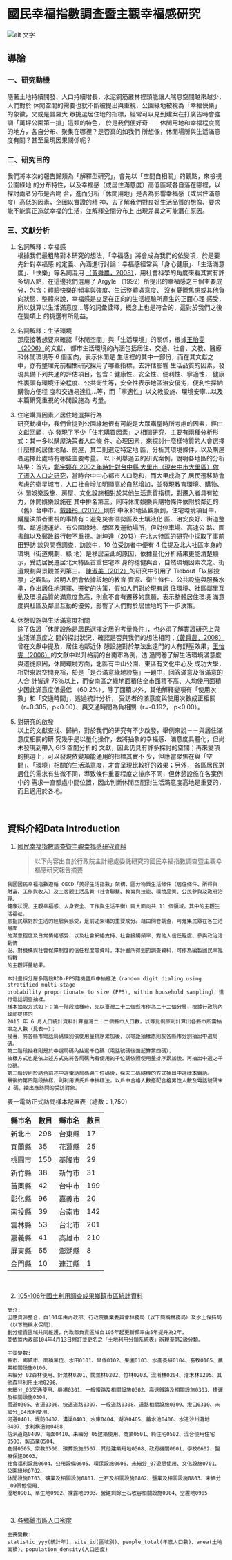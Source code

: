 # 國民幸福指數調查暨主觀幸福感研究
![alt 文字][logo]

[logo]: https://storage.googleapis.com/www-cw-com-tw/article/201908/article-5d68a0551cc3e.jpg

## 導論
### 一、研究動機
隨著土地持續開發、人口持續增長，水泥鋼筋叢林裡頭能讓人喘息空間越來越少，人們對於
休閒空間的需要也就不斷被提出與重視，公園綠地被視為「幸福快樂」的象徵，又或是普羅大
眾挑選居住地的指標，經常可以見到建案在打廣告時會強調「萬坪公園第一排」這類的特色，
於是我們便好奇－－休閒用地和幸福程度高的地方，各自分布、聚集在哪裡？是否真的如我們
所想像，休閒場所與生活滿意度有關？甚至呈現因果關係呢？
<br />
### 二、研究目的
我們將本次的報告歸類為「解釋型研究」，會先以「空間自相關」的觀點，來檢視公園綠地
的分布特性，以及幸福感（或居住滿意度）高低區域各自落在哪裡，以探討兩者分布是否吻
合，進而分析「休閒用地」是否為影響幸福感（或居住滿意度）高低的因素，企圖以實證的精
神，去了解我們對良好生活品質的想像、要求能不能真正造就幸福的生活，並解釋空間分布上
出現差異之可能潛在原因。
<br />
### 三、文獻分析
1. 名詞解釋：幸福感  
根據我們最粗略對本研究的想法，「幸福感」將會成為我們的依變項，於是要先針對幸福感
的定義、內涵進行討論：幸福感經常與「身心健康」、「生活滿意度」、「快樂」等名詞混用
[（黃舜農，2008）](https://hdl.handle.net/11296/ce74b6)，用社會科學的角度來看其實有許多切入點，在這邊我們選用了 Argyle
（1992）所提出的幸福感之三個主要成分，包含：體驗快樂的頻率與強度、生活整體滿意度、
沒有憂鬱焦慮或其他負向狀態，整體來說，幸福感是立足在正向的生活經驗所產生的正面心理
感受，所以就算以生活滿意度...等的詞彙詮釋，概念上也是符合的，這對於我們之後在變項上
的挑選有所助益。

2. 名詞解釋：生活環境  
那麼接著想要來確認「休閒空間」與「生活環境」的關係，根據[王怡雯（2006）](https://hdl.handle.net/11296/6643ck)的文獻，
都市生活環境的內涵包括居住、交通、社會、文教、醫療和休閒環境等 6 個面向，表示休閒是
生活裡的其中一部份，而在其文獻之中，亦有整理先前相關研究採用了哪些指標，去評估影響
生活品質的因素，發現具備下列共通的評估項目，包含：健康性、安全性、便利性、寧適性，
健康性裏頭有環境汙染程度、公共衛生等，安全性表示地區治安優劣，便利性採納購物方便程
度和交通易達性...等，而「寧適性」以文教設施、環境安寧...以及本篇研究重視的休閒設施為
考量。

3. 住宅購買因素／居住地選擇行為  
研究動機中，我們曾提到公園綠地很有可能是大眾購屋時所考慮的因素，經由文獻回顧，亦
發現了不少「住宅購買因素」之相關研究，主要有兩種分析形式：其一多以購屋決策者人口條
件、心理因素，來探討什麼樣特質的人會選擇什麼樣的居住地點、房屋，其二則選定特定地
區，分析其環境條件，以及購屋者選擇此處時有哪些主要考量。
以下列舉過去的研究案例，說明各地區的分析結果：首先，[鄭宇婷在 2002 年時針對台中縣
大里市（現台中市大里區）做了遷入人口之研究](https://hdl.handle.net/11296/szwp38)，當時台中中心都市人口飽和，而大里成為了
居民遷移時會考慮的衛星城市，人口社會增加明顯高於自然增加，並發現教育環境、購物、休
閒娛樂設施、房屋、文化設施相對於其他生活素質指標，對遷入者具有拉力，休閒娛樂設施在
其中排名第三，同時休閒娛樂與購物條件依附於鄰近的（舊）台中市。[戴語彤（2012）](https://hdl.handle.net/11296/ja3mmq)則於
中永和地區觀察到，住宅環境項目中，購屋決策者重視的事情有：避免災害潛勢區及土壤液化
區、治安良好、街道整齊、鄰近捷運站、有公園綠地、學區及運動場所，但對停車場、高速公
路、圖書館以及郵政銀行較不重視。[謝坤達（2013）](https://hdl.handle.net/11296/38h96r)在北大特區的研究中採取了事前田野訪
談與問卷調查，訪談中，10 位受訪者中便有 4 位提及北大社區本身的環境（街道規劃、綠
地）是移居至此的原因，依據量化分析結果更能清楚顯示，受訪居民遷居北大特區首重住宅本
身的穩健與否，自然環境因素次之、街道規劃與景觀並列第三。
[陳淑美（2012）](https://srda.sinica.edu.tw/srda_freedownload.php?recid=2129&fileid=12228)的研究中引用了 Tiebout「以腳投票」之觀點，說明人們會依據該地的教育
資源、衛生條件、公共設施與服務水準，作出居住地選擇、遷徙的決策，假如人們對於現有居
住環境、社區鄰里互動及環境品質的滿意度愈高，則愈不會有遷移的意願，表示整體居住環境
滿意度與社區及鄰里互動的優劣，影響了人們對於居住地的下一步決策。

4. 休憩設施與生活滿意度相關  
除了佐證「休閒設施是居民選擇定居的考量條件」，也必須了解實證研究上與生活滿意度之
間的探討狀況，確認是否與我們的想法相同；[（黃舜農，2008）](https://hdl.handle.net/11296/ce74b6)曾在文獻中提及，居住地鄰近休
憩設施對於無法出遠門的人有舒壓效果，[王怡雯（2006）](https://hdl.handle.net/11296/6643ck)的文獻中以升格前的台南市為例，透
過問卷了解生活環境滿意度與遷徙原因，休閒環境方面，北區有中山公園、東區有文化中心及
成功大學，相對來說空間充裕，於是「是否滿意綠地設施」一題中，回答滿意及很滿意的人合
計皆達 75％以上，而安南區之綠地面積佔全市面積不高、人均使用面積少因此滿意度低最低
（60.2%），除了面積以外，其他解釋變項有「使用次數」和「交通時間」，透過統計分析，
受訪者的滿意度與使用次數成正相關（r=0.305，p<0.00）、與交通時間為負相關（r=-0.192，
p<0.00）。

5. 對研究的啟發  
以上的文獻查找、歸納，對於我們的研究有不少啟發，舉例來說－－與居住滿意度相關的研
究幾乎是以量化操作，去將抽象的幸福感、滿意度具體化，但尚未發現到帶入 GIS 空間分析的
文獻，因此仍具有許多探討的空間；再來變項的挑選上，可以發現依變項能通用的指標其實不
少，但應當聚焦在與「空間」、「環境」相關的生活滿意度，才會呈現比較好的效果；另外，
各區居民對居住的需求有些微不同，導致條件重要程度之排序不同，但休憩設施在各案例中的
需求一直都處中間位置，因此判斷休閒空間對生活滿意度高地是重要的，而且適用於各地。
<br />

## 資料介紹Data Introduction
1. [國民幸福指數調查暨主觀幸福感研究資料](https://www.dgbas.gov.tw/public/Attachment/61191137345LGQ42NT.pdf)
   > 以下內容出自於行政院主計總處委託研究的國民幸福指數調查暨主觀幸福感研究報告摘要
```
我國國民幸福指數遵循 OECD「美好生活指數」架構，區分物質生活條件（居住條件、所得與
財富、工作與收入）及主客觀生活品質（社會聯繫、教育與技能、環境品質、公民參與及政府治理、
健康狀況、主觀幸福感、人身安全、工作與生活平衡）兩大面向共 11 個領域。其中的主觀生活福祉，
意指民眾對於生活的經驗與感受，是前述架構的重要成分。藉由問卷調查，可蒐集民眾在各生活層面
的滿意程度及日常情緒感受，以及社會網絡支持、社會接觸頻率、對他人信任程度、參與政治活動情
況、對機構與社會保障制度的信任程度等資料。本計畫所得到的調查資料，可作為編製國民幸福指數
的主觀評量結果。

本計畫採分層多階段RDD-PPS隨機暨戶中抽樣法（random digit dialing using stratified multi-stage 
probability proportionate to size (PPS), within household sampling），進行電話調查抽樣。
樣本抽取方式如下：第一階段抽樣時，先以臺灣二十二個縣市作為二十二個分層，根據行政院內政部提供的 
2015 年 6 月人口統計資料計算臺灣二十二個縣市人口數，以等比例原則計算出各縣市所需抽取之人數（見表一）；
接著，將各縣市電話局碼個別依使用量排序累加後，以等距抽樣原則於各縣市分別抽出中選局碼。
第二階段抽樣則是於中選局碼內抽選千位碼（電話號碼後面起算第四碼），
抽樣方式也是依上述方式先將各局碼內有使用的千位碼依照使用量排序累加後，再抽出中選之千位碼。
第三階段則於結合前述中選電話局碼與千位碼後，採末三碼隨機的方式抽出中選樣本電話。
最後的第四階段抽樣，則利用洪氏戶中抽樣法，以戶中合格人數搭配合格男性人數及電話號碼末 2 碼，抽出應訪問的受訪對象。
```
  表一電訪正式訪問樣本配置表（總數：1,750）  
  
| 縣市名 	| 數目 	| 縣市名 	| 數目 	|
|--------	|------	|--------	|------	|
| 新北市 	| 298  	| 台東縣 	| 17   	|
| 宜蘭縣 	| 35   	| 花蓮縣 	| 25   	|
| 桃園市 	| 150  	| 基隆市 	| 29   	|
| 新竹縣 	| 38   	| 新竹市 	| 31   	|
| 苗栗縣 	| 42   	| 台中市 	| 199  	|
| 彰化縣 	| 96   	| 嘉義市 	| 20   	|
| 南投縣 	| 39   	| 台南市 	| 142  	|
| 雲林縣 	| 53   	| 台北市 	| 201  	|
| 嘉義縣 	| 41   	| 高雄市 	| 210  	|
| 屏東縣 	| 65   	| 澎湖縣 	| 8    	|
| 金門縣 	| 10   	| 連江縣 	| 1    	|
<br />

2. [105-106年國土利用調查成果鄉鎮市區統計資料](https://data.gov.tw/dataset/98134)
```
簡介:
因應資源整合，自101年由內政部、行政院農業委員會林務局（以下簡稱林務局）及水土保持局（以下簡稱水保局），
劃分權責區域共同維護，內政部負責區域自105年起更新頻率由5年提升為2年，
並依據內政部104年4月13日修訂並更名之「土地利用分類系統表」辦理至第2級分類。

主要變數:
縣市、鄉鎮市、面積單位、水田0101、旱作0102、果園0103、水產養殖0104、畜牧0105、農業相關設施0106、
未細分_02森林使用、針葉林0201、闊葉林0202、竹林0203、混淆林0204、灌木林0205、其他森林利用土地0206、
未細分_03交通使用、機場0301、一般鐵路及相關設施0302、高速鐵路及相關設施0303、捷運及相關設施0304、
國道0305、省道0306、快速道路0307、一般道路0308、道路相關設施0309、港口0310、未細分_04水利使用、
河道0401、堤防0402、溝渠0403、水庫0404、湖泊0405、蓄水池0406、水道沙州灘地0407、水利構造物0408、
防汛道路0409、海面0410、未細分_05建築使用、商業0501、純住宅0502、混合使用住宅0503、製造業0504、
倉儲0505、宗教0506、殯葬設施0507、其他建築用地0508、政府機關0601、學校0602、醫療保建0603、
社會福利設施0604、公用設備0605、環保設施0606、未細分_07遊憩使用、文化設施0701、公園綠地0702、
休閒設施0703、礦業及相關設施0801、土石及相關設施0802、鹽業及相關設施0803、未細分_09其他使用、
溼地0901、草生地0902、裸露地0903、營建剩餘土石收容相關設施0904、空置地0905
```
<br />

3. [各鄉鎮市區人口密度](https://data.gov.tw/dataset/8410)
```
主要變數:
statistic_yyy(統計年)、site_id(區域別)、people_total(年底人口數)、area(土地面積)、population_density(人口密度)
```
